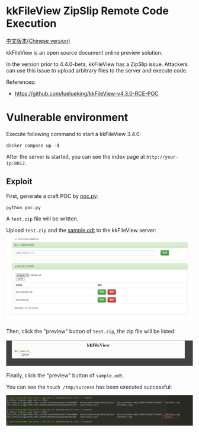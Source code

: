 # kkFileView ZipSlip Remote Code Execution

[中文版本(Chinese version)](README.zh-cn.md)

kkFileView is an open source document online preview solution.

In the version prior to 4.4.0-beta, kkFileView has a ZipSlip issue. Attackers can use this issue to upload arbitrary files to the server and execute code.

References:

- <https://github.com/luelueking/kkFileView-v4.3.0-RCE-POC>

# Vulnerable environment

Execute following command to start a kkFileView 3.4.0:

```
docker compose up -d
```

After the server is started, you can see the index page at `http://your-ip:8012`.

## Exploit

First, generate a craft POC by [poc.py](poc.py):

```
python poc.py
```

A `test.zip` file will be written.

Upload `test.zip` and the [sample.odt](samople.odt) to the kkFileView server:

![](1.png)

Then, click the "preview" button of `test.zip`, the zip file will be listed:

![](2.png)

Finally, click the "preview" button of `sample.odt`.

You can see the `touch /tmp/success` has been executed successful:

![](3.png)
